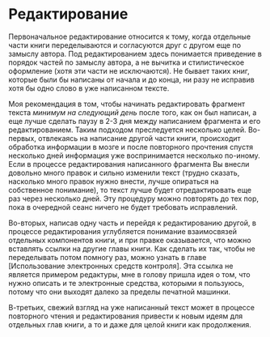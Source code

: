 # Редактирование

Первоначальное редактирование относится к тому, когда отдельные части
книги переделываются и согласуются друг с другом еще по замыслу
автора.  Под редактированием здесь понимается приведение в порядок
частей по замыслу автора, а не вычитка и стилистическое оформление
(хотя эти части не исключаются).  Не бывает таких книг, которые были
бы написаны от начала и до конца, ни разу не исправив хотя бы одно
слово в уже написанном тексте.

Моя рекомендация в том, чтобы начинать редактировать фрагмент текста
*минимум на следующий день* после того, как он был написан, а еще
лучше сделать паузу в 2-3 дня между написанием фрагмента и его
редактированием.  Таким подходом преследуется несколько целей.
Во-первых, отвлекаясь на написание другой части книги, происходит
обработка информации в мозге и после повторного прочтения спустя
несколько дней информация уже воспринимается несколько по-иному.  Если
в процессе редактирования написанного фрагмента Вы внесли довольно
много правок и сильно изменили текст (трудно сказать, насколько много
правок нужно внести, лучше опираться на собственное понимание), то
текст лучше будет отредактировать еще раз через несколько дней.  Эту
процедуру можно повторять до тех пор, пока в очередной сеанс ничего не
будет требовать исправлений.

Во-вторых, написав одну часть и перейдя к редактированию другой, в
процессе редактирования углубляется понимание взаимосвязей отдельных
компонентов книги, и при правке оказывается, что можно вставлять
ссылки на другие главы книги.  Как сделать их так, чтобы не
переделывать потом помногу раз, можно узнать в главе [Использование
электронных средств контроля].  Эта ссылка не является примером
редактуры, мне в голову пришла идея о том, что нужно описать и те
электронные средства, которыми я пользуюсь, потому что они выходят
далеко за пределы печатной машинки.

В-третьих, свежий взгляд на уже написанный текст может в процессе
повторного чтения и редактирования привести к новым идеям для
отдельных глав книги, а то и даже для целой книги как продолжения.
